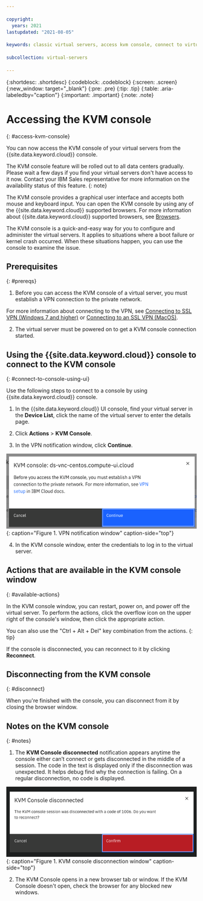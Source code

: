 ```yaml
---

copyright:
  years: 2021
lastupdated: "2021-08-05"

keywords: classic virtual servers, access kvm console, connect to virtual server

subcollection: virtual-servers

---
```


{:shortdesc: .shortdesc}
{:codeblock: .codeblock}
{:screen: .screen}
{:new_window: target="_blank"}
{:pre: .pre}
{:tip: .tip}
{:table: .aria-labeledby="caption"}
{:important: .important}
{:note: .note}

# Accessing the KVM console
{: #access-kvm-console}

You can now access the KVM console of your virtual servers from the {{site.data.keyword.cloud}} console.

The KVM console feature will be rolled out to all data centers gradually. Please wait a few days if you find your virtual servers don't have access to it now. Contact your IBM Sales representative for more information on the availability status of this feature.
{: note}

The KVM console provides a graphical user interface and accepts both mouse and keyboard input. You can open the KVM console by using any of the {{site.data.keyword.cloud}} supported browsers. For more information about {{site.data.keyword.cloud}} supported browsers, see [Browsers](/docs/overview?topic=overview-prereqs-platform#browsers-platform).

The KVM console is a quick-and-easy way for you to configure and administer the virtual servers. It applies to situations where a boot failure or kernel crash occurred. When these situations happen, you can use the console to examine the issue.

## Prerequisites
{: #prereqs}

1. Before you can access the KVM console of a virtual server, you must establish a VPN connection to the private network.

  For more information about connecting to the VPN, see [Connecting to SSL VPN (Windows 7 and higher)](/docs/iaas-vpn?topic=iaas-vpn-connect-ssl-vpn-windows7) or [Connecting to an SSL VPN (MacOS)](/docs/iaas-vpn?topic=iaas-vpn-connect-ssl-vpn-mac-osx).

2. The virtual server must be powered on to get a KVM console connection started.

## Using the {{site.data.keyword.cloud}} console to connect to the KVM console
{: #connect-to-console-using-ui}

Use the following steps to connect to a console by using {{site.data.keyword.cloud}} console.

1. In the {{site.data.keyword.cloud}} UI console, find your virtual server in the **Device List**, click the name of the virtual server to enter the details page.

2. Click **Actions** > **KVM Console**.

3. In the VPN notification window, click **Continue**.

  ![Figure showing KVM console VPN notification window](images/kvm_vpn_note.png "Figure showing KVM console VPN notification window"){: caption="Figure 1. VPN notification window" caption-side="top"}

4. In the KVM console window, enter the credentials to log in to the virtual server.

## Actions that are available in the KVM console window
{: #available-actions}

In the KVM console window, you can restart, power on, and power off the virtual server. To perform the actions, click the overflow icon on the upper right of the console's window, then click the appropriate action.

You can also use the "Ctrl + Alt + Del" key combination from the actions.
{: tip}

If the console is disconnected, you can reconnect to it by clicking **Reconnect**. 

## Disconnecting from the KVM console
{: #disconnect}

When you're finished with the console, you can disconnect from it by closing the browser window.

## Notes on the KVM console
{: #notes}

1. The **KVM Console disconnected** notification appears anytime the console either can’t connect or gets disconnected in the middle of a session. The code in the text is displayed only if the disconnection was unexpected. It helps debug find why the connection is failing. On a regular disconnection, no code is displayed.

  ![Figure showing KVM console disconnection window](images/kvm_disconnected_note.png "Figure showing KVM console disconnection window"){: caption="Figure 1. KVM console disconnection window" caption-side="top"}

2. The KVM Console opens in a new browser tab or window. If the KVM Console doesn't open, check the browser for any blocked new windows.
